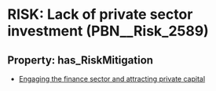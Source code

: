 # RISK: __Lack of private sector investment__ (PBN__Risk_2589)

## Property: has_RiskMitigation

* [Engaging the finance sector and attracting private capital](PBN__Mitigation_494)

